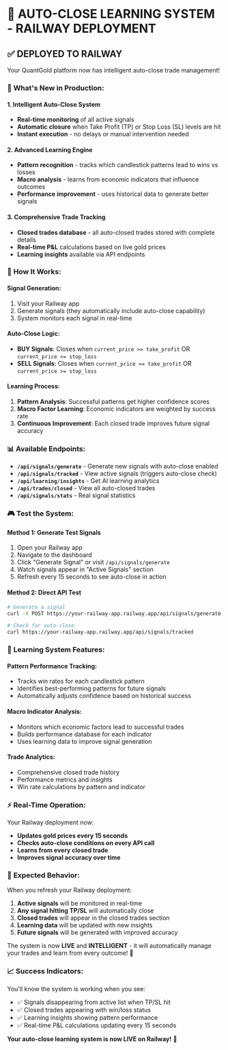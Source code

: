 # 🚀 AUTO-CLOSE LEARNING SYSTEM - RAILWAY DEPLOYMENT

## ✅ **DEPLOYED TO RAILWAY**
Your QuantGold platform now has intelligent auto-close trade management!

### 🎯 **What's New in Production:**

#### **1. Intelligent Auto-Close System**
- **Real-time monitoring** of all active signals
- **Automatic closure** when Take Profit (TP) or Stop Loss (SL) levels are hit
- **Instant execution** - no delays or manual intervention needed

#### **2. Advanced Learning Engine**
- **Pattern recognition** - tracks which candlestick patterns lead to wins vs losses
- **Macro analysis** - learns from economic indicators that influence outcomes
- **Performance improvement** - uses historical data to generate better signals

#### **3. Comprehensive Trade Tracking**
- **Closed trades database** - all auto-closed trades stored with complete details
- **Real-time P&L** calculations based on live gold prices
- **Learning insights** available via API endpoints

### 🔧 **How It Works:**

#### **Signal Generation:**
1. Visit your Railway app
2. Generate signals (they automatically include auto-close capability)
3. System monitors each signal in real-time

#### **Auto-Close Logic:**
- **BUY Signals**: Closes when `current_price >= take_profit` OR `current_price <= stop_loss`
- **SELL Signals**: Closes when `current_price <= take_profit` OR `current_price >= stop_loss`

#### **Learning Process:**
1. **Pattern Analysis**: Successful patterns get higher confidence scores
2. **Macro Factor Learning**: Economic indicators are weighted by success rate
3. **Continuous Improvement**: Each closed trade improves future signal accuracy

### 📊 **Available Endpoints:**

- **`/api/signals/generate`** - Generate new signals with auto-close enabled
- **`/api/signals/tracked`** - View active signals (triggers auto-close check)
- **`/api/learning/insights`** - Get AI learning analytics
- **`/api/trades/closed`** - View all auto-closed trades
- **`/api/signals/stats`** - Real signal statistics

### 🎮 **Test the System:**

#### **Method 1: Generate Test Signals**
1. Open your Railway app
2. Navigate to the dashboard
3. Click "Generate Signal" or visit `/api/signals/generate`
4. Watch signals appear in "Active Signals" section
5. Refresh every 15 seconds to see auto-close in action

#### **Method 2: Direct API Test**
```bash
# Generate a signal
curl -X POST https://your-railway-app.railway.app/api/signals/generate

# Check for auto-close
curl https://your-railway-app.railway.app/api/signals/tracked
```

### 🧠 **Learning System Features:**

#### **Pattern Performance Tracking:**
- Tracks win rates for each candlestick pattern
- Identifies best-performing patterns for future signals
- Automatically adjusts confidence based on historical success

#### **Macro Indicator Analysis:**
- Monitors which economic factors lead to successful trades
- Builds performance database for each indicator
- Uses learning data to improve signal generation

#### **Trade Analytics:**
- Comprehensive closed trade history
- Performance metrics and insights
- Win rate calculations by pattern and indicator

### ⚡ **Real-Time Operation:**

Your Railway deployment now:
- **Updates gold prices every 15 seconds**
- **Checks auto-close conditions on every API call**
- **Learns from every closed trade**
- **Improves signal accuracy over time**

### 🎯 **Expected Behavior:**

When you refresh your Railway deployment:
1. **Active signals** will be monitored in real-time
2. **Any signal hitting TP/SL** will automatically close
3. **Closed trades** will appear in the closed trades section
4. **Learning data** will be updated with new insights
5. **Future signals** will be generated with improved accuracy

The system is now **LIVE** and **INTELLIGENT** - it will automatically manage your trades and learn from every outcome! 🚀

### 📈 **Success Indicators:**

You'll know the system is working when you see:
- ✅ Signals disappearing from active list when TP/SL hit
- ✅ Closed trades appearing with win/loss status
- ✅ Learning insights showing pattern performance
- ✅ Real-time P&L calculations updating every 15 seconds

**Your auto-close learning system is now LIVE on Railway!** 🎊
